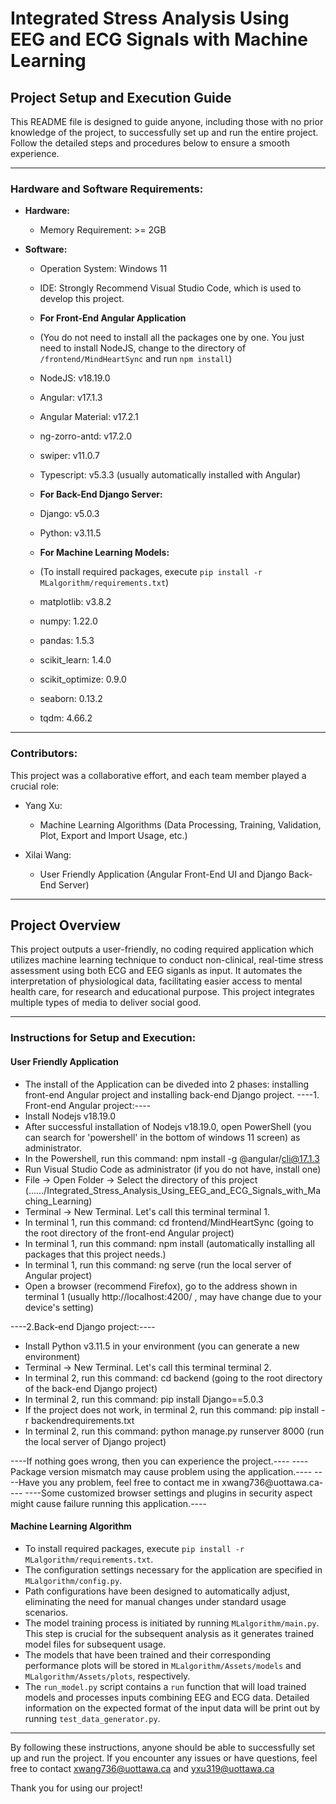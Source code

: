# Integrated Stress Analysis Using EEG and ECG Signals with Machine Learning

## Project Setup and Execution Guide

This README file is designed to guide anyone, including those with no prior knowledge of the project, to successfully set up and run the entire project. Follow the detailed steps and procedures below to ensure a smooth experience.

---

### Hardware and Software Requirements:
- **Hardware:**
  - Memory Requirement: >= 2GB

- **Software:**
  - Operation System: Windows 11
  - IDE: Strongly Recommend Visual Studio Code, which is used to develop this project.
  
  - **For Front-End Angular Application**
  - (You do not need to install all the packages one by one. You just need to install NodeJS, change to the directory of `/frontend/MindHeartSync` and run `npm install`)
  - NodeJS: v18.19.0
  - Angular: v17.1.3
  - Angular Material: v17.2.1
  - ng-zorro-antd: v17.2.0
  - swiper: v11.0.7
  - Typescript: v5.3.3 (usually automatically installed with Angular)
  
  - **For Back-End Django Server:**
  - Django: v5.0.3
  - Python: v3.11.5
  
  - **For Machine Learning Models:**
  - (To install required packages, execute `pip install -r MLalgorithm/requirements.txt`)
  - matplotlib: v3.8.2
  - numpy: 1.22.0
  - pandas: 1.5.3
  - scikit_learn: 1.4.0
  - scikit_optimize: 0.9.0
  - seaborn: 0.13.2
  - tqdm: 4.66.2

---

### Contributors:

This project was a collaborative effort, and each team member played a crucial role:

- Yang Xu:
  - Machine Learning Algorithms (Data Processing, Training, Validation, Plot, Export and Import Usage, etc.)

- Xilai Wang:
  - User Friendly Application (Angular Front-End UI and Django Back-End Server)

---

## Project Overview

This project outputs a user-friendly, no coding required application which utilizes machine learning technique to conduct non-clinical, real-time stress assessment using both ECG and EEG siganls as input. It automates the interpretation of physiological data, facilitating easier access to mental health care, for research and educational purpose. This project integrates multiple types of media to deliver social good.

---


### Instructions for Setup and Execution:

#### User Friendly Application

- The install of the Application can be diveded into 2 phases: installing front-end Angular project and installing back-end Django project.
----1. Front-end Angular project:----
- Install Nodejs v18.19.0
- After successful installation of Nodejs v18.19.0, open PowerShell (you can search for 'powershell' in the bottom of windows 11 screen) as administrator.
- In the Powershell, run this command: npm install -g @angular/cli@17.1.3
- Run Visual Studio Code as administrator (if you do not have, install one)
- File -> Open Folder -> Select the directory of this project (....../Integrated_Stress_Analysis_Using_EEG_and_ECG_Signals_with_Maching_Learning)
- Terminal -> New Terminal. Let's call this terminal terminal 1.
- In terminal 1, run this command: cd frontend/MindHeartSync (going to the root directory of the front-end Angular project)
- In terminal 1, run this command: npm install (automatically installing all packages that this project needs.)
- In terminal 1, run this command: ng serve (run the local server of Angular project)
- Open a browser (recommend Firefox), go to the address shown in terminal 1 (usually http://localhost:4200/ , may have change due to your device's setting)

----2.Back-end Django project:----
- Install Python v3.11.5 in your environment (you can generate a new environment)
- Terminal -> New Terminal. Let's call this terminal terminal 2.
- In terminal 2, run this command: cd backend (going to the root directory of the back-end Django project)
- In terminal 2, run this command: pip install Django==5.0.3
- If the project does not work, in terminal 2, run this command: pip install -r backendrequirements.txt
- In terminal 2, run this command:  python manage.py runserver 8000 (run the local server of Django project)

----If nothing goes wrong, then you can experience the project.----
----Package version mismatch may cause problem using the application.----
----Have you any problem, feel free to contact me in xwang736@uottawa.ca----
----Some customized browser settings and plugins in security aspect might cause failure running this application.----

#### Machine Learning Algorithm

- To install required packages, execute `pip install -r MLalgorithm/requirements.txt`.
- The configuration settings necessary for the application are specified in `MLalgorithm/config.py`.
- Path configurations have been designed to automatically adjust, eliminating the need for manual changes under standard usage scenarios.
- The model training process is initiated by running `MLalgorithm/main.py`. This step is crucial for the subsequent analysis as it generates trained model files for subsequent usage.
- The models that have been trained and their corresponding performance plots will be stored in `MLalgorithm/Assets/models` and `MLalgorithm/Assets/plots`, respectively.
- The `run_model.py` script contains a `run` function that will load trained models and processes inputs combining EEG and ECG data. Detailed information on the expected format of the input data will be print out by running `test_data_generator.py`.

---

By following these instructions, anyone should be able to successfully set up and run the project. If you encounter any issues or have questions, feel free to contact xwang736@uottawa.ca and yxu319@uottawa.ca

Thank you for using our project!